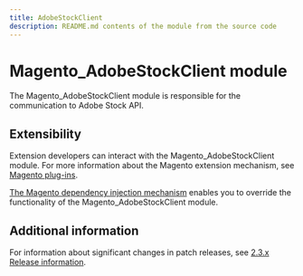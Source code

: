 ```yaml
---
title: AdobeStockClient
description: README.md contents of the module from the source code
---
```


# Magento_AdobeStockClient module

The Magento_AdobeStockClient module is responsible for the communication to Adobe Stock API.

## Extensibility

Extension developers can interact with the Magento_AdobeStockClient module. For more information about the Magento extension mechanism, see [Magento plug-ins](https://devdocs.magento.com/guides/v2.3/extension-dev-guide/plugins.html).

[The Magento dependency injection mechanism](https://devdocs.magento.com/guides/v2.3/extension-dev-guide/depend-inj.html) enables you to override the functionality of the Magento_AdobeStockClient module.

## Additional information

For information about significant changes in patch releases, see [2.3.x Release information](https://devdocs.magento.com/guides/v2.3/release-notes/bk-release-notes.html).

